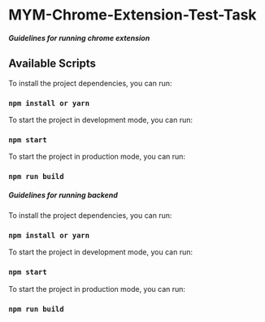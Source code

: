 # MYM-Chrome-Extension-Test-Task

##### Guidelines for running chrome extension #####

## Available Scripts

To install the project dependencies, you can run:

### `npm install or yarn`

To start the project in development mode, you can run:

### `npm start`

To start the project in production mode, you can run:

### `npm run build`

##### Guidelines for running backend #####

To install the project dependencies, you can run:

### `npm install or yarn`

To start the project in development mode, you can run:

### `npm start`

To start the project in production mode, you can run:

### `npm run build`
